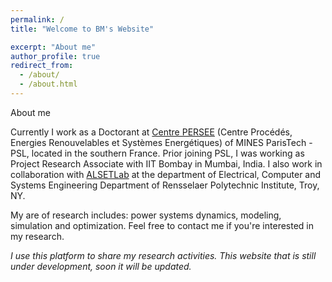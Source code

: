 ```yaml
---
permalink: /
title: "Welcome to BM's Website"

excerpt: "About me"
author_profile: true
redirect_from: 
  - /about/
  - /about.html
---
```



About me

Currently I work as a Doctorant at [Centre PERSEE](see.mines-paristech.fr/Accueil/Presentation/) (Centre Procédés, Energies Renouvelables et Systèmes Energétiques) of MINES ParisTech - PSL, located in the southern France. Prior joining PSL, I was working as Project Research Associate with IIT Bombay in Mumbai, India. I also work in collaboration with [ALSETLab](https://alsetlab.github.io) at the department of Electrical, Computer and Systems Engineering Department of Rensselaer Polytechnic Institute, Troy, NY.

My are of research includes: power systems dynamics, modeling, simulation and optimization. Feel free to contact me if you're interested in my research.

*I use this platform to share my research activities. This website that is still under development, soon it will be updated.*


